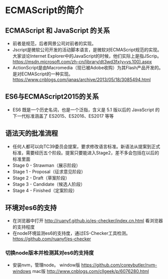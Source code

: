 # ECMAScript的简介
## ECMAScript 和 JavaScript 的关系
* 前者是规范，后者网景公司对前者的实现。
* Jscript是微软公司开发的活动脚本语言，是微软对ECMAScript规范的实现。大家谈论Internet Explorer中的JavaScript的时候，他们实际上是指JScrip。https://msdn.microsoft.com/zh-cn/library/dt3wd3fx(v=vs.100).aspx
* ActionScript是由Macromedia（现已被Adobe收购）为其Flash产品开发的。是对ECMAScript的一种实现。https://www.cnblogs.com/janas/archive/2013/05/18/3085494.html
## ES6与ECMAScript2015的关系
* ES6 既是一个历史名词，也是一个泛指，含义是 5.1 版以后的 JavaScript 的下一代标准涵盖了 ES2015、ES2016、ES2017 等等
## 语法天的批准流程
* 任何人都可以向TC39委员会提案，要求修改语言标准。新语法从提案到正式标准，需要经历五个阶段。提案只要能进入Stage2，差不多会包括在以后的标准里面
* Stage 0 - Strawman（展示阶段）
*  Stage 1 - Proposal（征求意见阶段）
*  Stage 2 - Draft（草案阶段）
*  Stage 3 - Candidate（候选人阶段）
*  Stage 4 - Finished（定案阶段）
## 环境对es6的支持
* 在浏览器中打开 http://ruanyf.github.io/es-checker/index.cn.html 看浏览器的支持程度
* 在node环境监测es6的支持度，通过ES-Checker工具检测。https://github.com/ruanyf/es-checker
### 切换node版本并检测其对es6的支持度
* 安装nvm，管理node。
window版
https://github.com/coreybutler/nvm-windows
mac版
http://www.cnblogs.com/cllgeek/p/6076280.html

